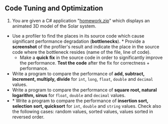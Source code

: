 ## Code Tuning and Optimization

1. You are given a C# application "[homework.zip](https://github.com/flextry/Telerik-Academy/blob/master/Programming%20with%20C%23/4.%20C%23%20High-Quality%20Code/09.%20Code%20Tuning%20and%20Optimization/09.%20Code%20Tuning%20and%20Optimization.zip)" which displays an animated 3D model of the Solar system.
  * Use a profiler to find the places in its source code which cause significant performance degradation (**bottlenecks**).
        * Provide a **screenshot** of the profiler's result and indicate the place in the source code where the bottleneck resides (name of the file, line of code).
    * Make a **quick fix** in the source code in order to significantly improve the performance. **Test the code** after the fix for correctness + performance.
* Write a program to compare the performance of **add, subtract, increment, multiply, divide** for `int`, `long`, `float`, `double` and `decimal` values.
* Write a program to compare the performance of **square root, natural logarithm, sinus** for `float`, `double` and `decimal` values.
* \* Write a program to compare the performance of **insertion sort, selection sort, quicksort** for `int`, `double` and `string` values. Check also the following cases: random values, sorted values, values sorted in reversed order.
